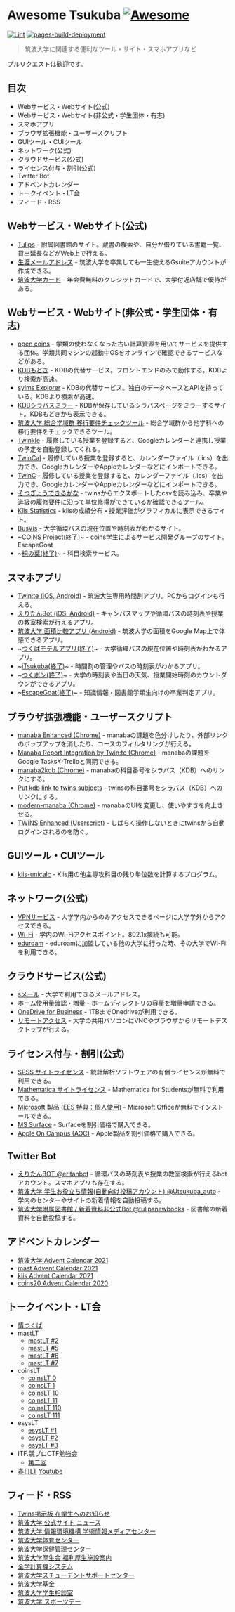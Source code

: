 # Awesome Tsukuba [![Awesome](https://awesome.re/badge.svg)](https://awesome.re)

[![Lint](
  https://github.com/Make-IT-TSUKUBA/awesome-tsukuba/actions/workflows/lint.yml/badge.svg
)](
  https://github.com/Make-IT-TSUKUBA/awesome-tsukuba/actions/workflows/lint.yml
) [![pages-build-deployment](
  https://github.com/Make-IT-TSUKUBA/awesome-tsukuba/actions/workflows/pages/pages-build-deployment/badge.svg
)](
  https://github.com/Make-IT-TSUKUBA/awesome-tsukuba/actions/workflows/pages/pages-build-deployment
)

> 筑波大学に関連する便利なツール・サイト・スマホアプリなど

プルリクエストは歓迎です。

## 目次

- Webサービス・Webサイト(公式)
- Webサービス・Webサイト(非公式・学生団体・有志)
- スマホアプリ
- ブラウザ拡張機能・ユーザースクリプト
- GUIツール・CUIツール
- ネットワーク(公式)
- クラウドサービス(公式)
- ライセンス付与・割引(公式)
- Twitter Bot
- アドベントカレンダー
- トークイベント・LT会
- フィード・RSS

## Webサービス・Webサイト(公式)

- [Tulips](https://www.tulips.tsukuba.ac.jp/lib/) - 附属図書館のサイト。蔵書の検索や、自分が借りている書籍一覧、貸出延長などがWeb上で行える。
- [生涯メールアドレス](https://futureship.sec.tsukuba.ac.jp/alumni/mail/) - 筑波大学を卒業しても一生使えるGsuiteアカウントが作成できる。
- [筑波大学カード](https://futureship.sec.tsukuba.ac.jp/tsukubacard/) - 年会費無料のクレジットカードで、大学付近店舗で優待がある。

## Webサービス・Webサイト(非公式・学生団体・有志)

- [open coins](https://www.open.coins.tsukuba.ac.jp/) - 学類の使わなくなった古い計算資源を用いてサービスを提供する団体。学類共同マシンの起動中OSをオンラインで確認できるサービスなどがある。
- [KDBもどき](https://make-it-tsukuba.github.io/alternative-tsukuba-kdb/) - KDBの代替サービス。フロントエンドのみで動作する。KDBより検索が高速。
- [sylms Explorer](https://sylms-explorer.open.coins.tsukuba.ac.jp/) - KDBの代替サービス。独自のデータベースとAPIを持っている。KDBより検索が高速。
- [KDBシラバスミラー](https://github.com/Make-IT-TSUKUBA/alternative-tsukuba-syllabus/) - KDBが保存しているシラバスページをミラーするサイト。KDBもどきから表示できる。
- [筑波大学 総合学域群 移行要件チェックツール](https://boke.itsu.dev/scs-migration-checker/) - 総合学域群から他学科への移行要件をチェックできるツール。
- [Twinkle](https://app.twinkle.nandenjin.com/) - 履修している授業を登録すると、Googleカレンダーと連携し授業の予定を自動登録してくれる。
- [TwinCal](https://cal.tsukuba.io/) - 履修している授業を登録すると、カレンダーファイル（.ics）を出力でき、GoogleカレンダーやAppleカレンダーなどにインポートできる。
- [TwinC](https://mimori256.github.io/twinc/#/) - 履修している授業を登録すると、カレンダーファイル（.ics）を出力でき、GoogleカレンダーやAppleカレンダーなどにインポートできる。
- [そつぎょうできるかな](https://oshamashama.github.io/g-checker-for-itf/) - twinsからエクスポートしたcsvを読み込み、卒業や進級の履修要件に沿って単位修得ができているか確認できるツール。
- [Klis Statistics](https://argonism.github.io/KlisStatistics/) - klisの成績分布・授業評価がグラフィカルに表示できるサイト。
- [BusVis](https://busvis.herokuapp.com/) - 大学循環バスの現在位置や時刻表がわかるサイト。
- ~[COINS Project(終了)](https://web.archive.org/web/http://coins-p.cs.tsukuba.ac.jp/)~ - coins学生によるサービス開発グループのサイト。EscapeGoat
- ~[桐の葉(終了)](https://github.com/himkt/kirinoha)~ - 科目検索サービス。

## スマホアプリ

- [Twin:te (iOS, Android)](https://www.twinte.net/) - 筑波大生専用時間割アプリ。PCからログインも行える。
- [えりたんBot (iOS, Android)](https://eritanbot.net/) - キャンパスマップや循環バスの時刻表や授業の教室検索が行えるアプリ。
- [筑波大学 面積比較アプリ (Android)](https://play.google.com/store/apps/details?id=info.nakajimadevnakajima.tsukubaunivcompare) - 筑波大学の面積をGoogle Map上で体感できるアプリ。
- ~[つくばモデルアプリ(終了)](https://www.newforestar.com/tsukubamodelapp/)~ - 大学循環バスの現在位置や時刻表がわかるアプリ。
- ~[iTsukuba(終了)](https://app-liv.jp/1399122/)~ - 時間割の管理やバスの時刻表がわかるアプリ。
- ~[つくポン(終了)](https://iphone.308413110.com/ranking/detail/828517891/)~ - 大学の時刻表や当日の天気、授業開始時刻のカウントダウンができるアプリ。
- ~[EscapeGoat(終了)](https://github.com/makky3939/EscapeGoat)~ - 知識情報・図書館学類生向けの卒業判定アプリ。

## ブラウザ拡張機能・ユーザースクリプト

- [manaba Enhanced (Chrome)](https://chrome.google.com/webstore/detail/manaba-enhanced-for-tsuku/fldngcbchlbfgbccilklplmhljilhfch) - manabaの課題を色分けしたり、外部リンクのポップアップを消したり、コースのフィルタリングが行える。
- [Manaba Report Integration by Twin:te (Chrome)](https://chrome.google.com/webstore/detail/manaba-report-integration/gbcijpgbppbphpikpdohpgmpcgdemnai?hl=ja) - manabaの課題をGoogle TasksやTrelloと同期できる。
- [manaba2kdb (Chrome)](https://chrome.google.com/webstore/detail/manaba2kdb/ladninjcfokoplngpcmlfkijickcoanc) - manabaの科目番号をシラバス（KDB）へのリンクにする。
- [Put kdb link to twins subjects](https://chrome.google.com/webstore/detail/put-kdb-link-to-twins-sub/ddamljpbkecmjljapdkpepibancdiljd) - twinsの科目番号をシラバス（KDB）へのリンクにする。
- [modern-manaba (Chrome)](https://chrome.google.com/webstore/detail/modern-manaba/oimcohooopcpjnmdgijjicdhkifopbli) - manabaのUIを変更し、使いやすさを向上させる。
- [TWINS Enhanced (Userscript)](https://github.com/mkobayashime/twins-enhanced) - しばらく操作しないときにtwinsから自動ログインされるのを防ぐ。

## GUIツール・CUIツール

- [klis-unicalc](https://github.com/Gild-shogi/klis-unicalc) - Klis用の他主専攻科目の残り単位数を計算するプログラム。

## ネットワーク(公式)

- [VPNサービス](https://www.cc.tsukuba.ac.jp/wp/service/vpn/) - 大学学内からのみアクセスできるページに大学学外からアクセスできる。
- [Wi-Fi](https://www.cc.tsukuba.ac.jp/wp/service/wireless/) - 学内のWi-Fiアクセスポイント。802.1x接続も可能。
- [eduroam](https://www.cc.tsukuba.ac.jp/wp/service/eduroam/) - eduroamに加盟している他の大学に行った時、その大学でWi-Fiを利用できる。

## クラウドサービス(公式)

- [sメール](https://cloudmail.u.tsukuba.ac.jp/) - 大学で利用できるメールアドレス。
- [ホーム使用量確認・増量](https://www.u.tsukuba.ac.jp/disk/) - ホームディレクトリの容量を増量申請できる。
- [OneDrive for Business](https://onedrive.live.com/about/ja-jp/signin/) - 1TBまでOnedriveが利用できる。
- [リモートアクセス](https://www.u.tsukuba.ac.jp/remote/) - 大学の共用パソコンにVNCやブラウザからリモートデスクトップが行える。

## ライセンス付与・割引(公式)

- [SPSS サイトライセンス](https://www.cc.tsukuba.ac.jp/wp/service/sl/spss/) - 統計解析ソフトウェアの有償ライセンスが無料で利用できる。
- [Mathematica サイトライセンス](https://www.cc.tsukuba.ac.jp/wp/service/sl/mathematica/) - Mathematica for Studentsが無料で利用できる。
- [Microsoft 製品 (EES 特典：個人使用)](https://www.cc.tsukuba.ac.jp/wp/service/sl/ees/tokuten/) - Microsoft Officeが無料でインストールできる。
- [MS Surface](https://www.cc.tsukuba.ac.jp/wp/service/surface/) - Surfaceを割引価格で購入できる。
- [Apple On Campus (AOC)](https://www.cc.tsukuba.ac.jp/wp/service/apple-on-campus/) - Apple製品を割引価格で購入できる。

## Twitter Bot

- [えりたんBOT @eritanbot](https://twitter.com/eritanbot) - 循環バスの時刻表や授業の教室検索が行えるbotアカウント。スマホアプリも存在する。
- [筑波大学 学生お役立ち情報(自動向け投稿アカウント) @Utsukuba_auto](https://twitter.com/Utsukuba_auto) - 学内のセンターやサイトの新着情報を自動投稿する。
- [筑波大学附属図書館 / 新着資料非公式Bot @tulipsnewbooks](https://twitter.com/tulipsnewbooks) - 図書館の新着資料を自動投稿する。

## アドベントカレンダー

- [筑波大学 Advent Calendar 2021](https://adventar.org/calendars/6472)
- [mast Advent Calendar 2021](https://adventar.org/calendars/6614)
- [klis Advent Calendar 2021](https://adventar.org/calendars/6617)
- [coins20 Advent Calendar 2020](https://adventar.org/calendars/6010)

## トークイベント・LT会

- [情つくば](https://www.youtube.com/channel/UCgNjwsxZCf4EInQuu06ZuUA)
- mastLT
  - [mastLT #2](https://togetter.com/li/296599)
  - [mastLT #5](https://ko31.github.io/atnd-archive/event/49644.html)
  - [mastLT #6](https://togetter.com/li/818833)
  - [mastLT #7](https://twipla.jp/events/211202)
- coinsLT
  - [coinsLT 0](https://atnd.org/events/51236)
  - [coinsLT 1](https://connpass.com/event/10073/)
  - [coinsLT 10](https://connpass.com/event/10782/)
  - [coinsLT 11](https://coinslt.connpass.com/event/17415/)
  - [coinsLT 110](https://connpass.com/event/152289/)
  - [coinsLT 111](https://connpass.com/event/173974/)
- esysLT
  - [esysLT #1](https://togetter.com/li/661516)
  - [esysLT #2](https://togetter.com/li/730719)
  - [esysLT #3](https://togetter.com/li/822356)
- ITF.競プロCTF勉強会
  - [第二回](https://atnd.org/events/73804)
- [春日LT](https://ko31.github.io/atnd-archive/event/87734.html) [Youtube](https://www.youtube.com/watch?v=oF6cuDEdlPY)

## フィード・RSS

- [Twins掲示板 在学生へのお知らせ](https://mkobayashime.github.io/twins-announcements/twins-announcements-atom1.xml)
- [筑波大学 公式サイト ニュース](https://www.tsukuba.ac.jp/news/rss)
- [筑波大学 情報環境機構 学術情報メディアセンター](https://www.cc.tsukuba.ac.jp/wp/feed/)
- [筑波大学体育センター](https://www.sapec.tsukuba.ac.jp/?feed=rss2)
- [筑波大学保健管理センター](https://www.hokekan.tsukuba.ac.jp/feed)
- [筑波大学厚生会 福利厚生施設案内](https://kosei.sec.tsukuba.ac.jp/feed/)
- [全学計算機システム](https://www.u.tsukuba.ac.jp/feed/)
- [筑波大学スチューデントサポートセンター](https://ssc.sec.tsukuba.ac.jp/feed)
- [筑波大学基金](https://futureship.sec.tsukuba.ac.jp/news/rss)
- [筑波大学学生相談室](https://soudan.sec.tsukuba.ac.jp/feed)
- [筑波大学 スポーツデー](https://www.spoday.info/feed/)
